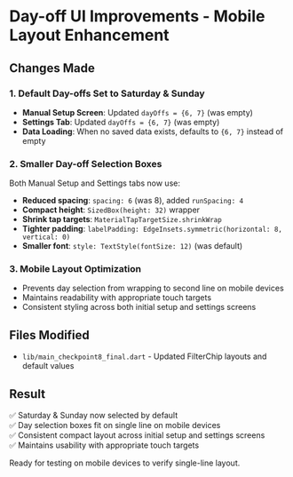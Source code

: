 # Day-off UI Improvements - Mobile Layout Enhancement

## Changes Made

### 1. Default Day-offs Set to Saturday & Sunday
- **Manual Setup Screen**: Updated `dayOffs = {6, 7}` (was empty)
- **Settings Tab**: Updated `dayOffs = {6, 7}` (was empty) 
- **Data Loading**: When no saved data exists, defaults to `{6, 7}` instead of empty

### 2. Smaller Day-off Selection Boxes
Both Manual Setup and Settings tabs now use:
- **Reduced spacing**: `spacing: 6` (was 8), added `runSpacing: 4`
- **Compact height**: `SizedBox(height: 32)` wrapper
- **Shrink tap targets**: `MaterialTapTargetSize.shrinkWrap`
- **Tighter padding**: `labelPadding: EdgeInsets.symmetric(horizontal: 8, vertical: 0)`
- **Smaller font**: `style: TextStyle(fontSize: 12)` (was default)

### 3. Mobile Layout Optimization
- Prevents day selection from wrapping to second line on mobile devices
- Maintains readability with appropriate touch targets
- Consistent styling across both initial setup and settings screens

## Files Modified
- `lib/main_checkpoint8_final.dart` - Updated FilterChip layouts and default values

## Result
✅ Saturday & Sunday now selected by default  
✅ Day selection boxes fit on single line on mobile devices  
✅ Consistent compact layout across initial setup and settings screens  
✅ Maintains usability with appropriate touch targets

Ready for testing on mobile devices to verify single-line layout.
